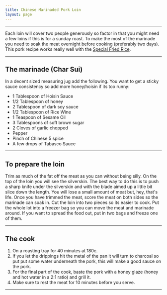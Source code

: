 ```yaml
---
title: Chinese Marinaded Pork Loin
layout: page
---
```


---

Each loin will cover two people generously so factor in that you might need a few loins if this is for a sunday roast.  To make the most of the marinade you need to soak the meat overnight before cooking (preferably two days).  This pork recipe works really well with the [Special Fried Rice](special-fried-rice.html).

---

## The marinade (Char Sui)
In a decent sized measuring jug add the following.  You want to get a sticky sauce consistency so add more honey/hoisin if its too runny:

  * 1 Tablespoon of Hoisin Sauce
  * 1/2 Tablespoon of honey
  * 2 Tablespoon of dark soy sauce
  * 1/2 Tablespoon of Rice Wine
  * 1 Teaspoon of Sesame Oil
  * 3 Tablespoons of soft brown sugar
  * 2 Cloves of garlic chopped
  * Pepper
  * Pinch of Chinese 5 spice
  * A few drops of Tabasco Sauce

---

## To prepare the loin
Trim as much of the fat off the meat as you can without being silly.  On the top of the loin you will see the silverskin.  The best way to do this is to push a sharp knife under the silverskin and with the blade aimed up a little bit slice down the length.  You will lose a small amount of meat but, hey, that's life.  Once you have trimmed the meat, score the meat on both sides so the marinade can soak in.  Cut the loin into two pieces so its easier to cook.  Put the whole lot into a freezer bag so you can move the meat and marinade around. If you want to spread the food out, put in two bags and freeze one of them.

---

## The cook
1. On a roasting tray for 40 minutes at 180c.  
1. If you let the drippings hit the metal of the pan it will turn to charcoal so put put some water underneath the pork, this will make a good sauce on the pork.
1. For the final part of the cook, baste the pork with a honey glaze (honey and hot water in a 2:1 ratio) and grill it.
1. Make sure to rest the meat for 10 minutes before you serve.

---
